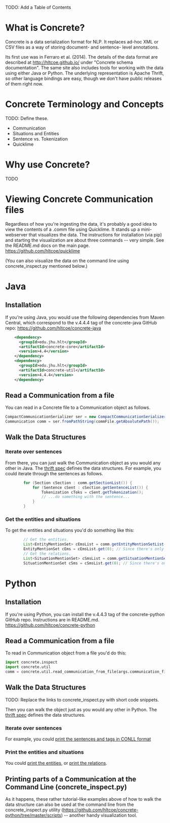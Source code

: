 TODO: Add a Table of Contents

# What is Concrete?

Concrete is a data serialization format for NLP. It replaces ad-hoc
XML or CSV files as a way of storing document- and sentence- level
annotations. 

Its first use was in Ferraro et al. (2014). The details of the data
format are described at http://hltcoe.github.io/ under "Concrete
schema documentation". The same site also includes tools for working
with the data using either Java or Python. The underlying
representation is Apache Thrift, so other language bindings are easy,
though we don't have public releases of them right now.

# Concrete Terminology and Concepts

TODO: Define these.

- Communication
- Situations and Entities
- Sentence vs. Tokenization
- Quicklime

# Why use Concrete?

TODO

# Viewing Concrete Communication files

Regardless of how you're ingesting the data, it's probably a good idea
to view the contents of a .comm file using Quicklime. It stands up a
mini-webserver that visualizes the data. The instructions for
installation (via pip) and starting the visualization are about three
commands -- very simple. See the README.md docs on the main page.
https://github.com/hltcoe/quicklime

(You can also visualize the data on the command line using
concrete_inspect.py mentioned below.)

# Java

## Installation

If you're using Java, you would use the following dependencies from Maven Central, which correspond to the v.4.4.4 tag of the concrete-java GitHub repo:
https://github.com/hltcoe/concrete-java

```xml
    <dependency>    
      <groupId>edu.jhu.hlt</groupId>
      <artifactId>concrete-core</artifactId>
      <version>4.4</version>
    </dependency>
    <dependency>
      <groupId>edu.jhu.hlt</groupId>
      <artifactId>concrete-util</artifactId>
      <version>4.4.4</version>
    </dependency>
```

## Read a Communication from a file

You can read in a Concrete file to a Communication object as follows. 

```java
CompactCommunicationSerializer ser = new CompactCommunicationSerializer();
Communication comm = ser.fromPathString(commFile.getAbsolutePath());
```

## Walk the Data Structures

### Iterate over sentences

From there, you can just walk the Communication object as you would
any other in Java. The [thrift spec](http://hltcoe.github.io/concrete/communication.html) defines the data
structures. For example, you could iterate through the sentences as
follows.

```java
        for (Section cSection : comm.getSectionList()) {
            for (Sentence cSent : cSection.getSentenceList()) { 
                Tokenization cToks = cSent.getTokenization();
                // ...do something with the sentence...
            }
        }
```

### Get the entities and situations

To get the entities and situations you'd do something like this:

```java        
        // Get the entities.
        List<EntityMentionSet> cEmsList = comm.getEntityMentionSetList();
        EntityMentionSet cEms = cEmsList.get(0); // Since there's only one.
        // Get the relations.
        List<SituationMentionSet> cSmsList = comm.getSituationMentionSetList();
        SituationMentionSet cSms = cSmsList.get(0); // Since there's only one.
```

# Python

## Installation

If you're using Python, you can install the v.4.4.3 tag of the concrete-python GitHub repo. Instructions are in README.md.
https://github.com/hltcoe/concrete-python

## Read a Communication from a file

To read in Communication object from a file  you'd do this:

```python
import concrete.inspect 
import concrete.util
comm = concrete.util.read_communication_from_file(args.communication_file)
```

## Walk the Data Structures

TODO: Replace the links to concrete_inspect.py with short code snippets.

Then you can walk the object just as you would any other in
Python. The [thrift
spec](http://hltcoe.github.io/concrete/communication.html) defines the
data structures. 

### Iterate over sentences

For example, you could [print the sentences and tags
in CONLL format](https://github.com/hltcoe/concrete-python/blob/master/concrete/inspect.py#L11)

### Print the entities and situations

You could [print the entities](https://github.com/hltcoe/concrete-python/blob/master/concrete/inspect.py#L72),
or [print the relations](https://github.com/hltcoe/concrete-python/blob/master/concrete/inspect.py#L165).

## Printing parts of a Communication at the Command Line (concrete_inspect.py)

As it happens, these rather tutorial-like examples above of how
to walk the data structure can also be used at the command line from
the concrete_inspect.py utility
(https://github.com/hltcoe/concrete-python/tree/master/scripts) --
another handy visualization tool.

